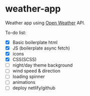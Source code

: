 # weather-app
Weather app using [Open Weather](https://openweathermap.org/) API.

To-do list:
- [x] Basic boilerplate html
- [x] JS (boilerplate async fetch)
- [x] icons
- [x] CSS(SCSS)
- [ ] night/day theme background
- [ ] wind speed & direction 
- [ ] loading spinner
- [ ] animations
- [ ] deploy netlify/github
